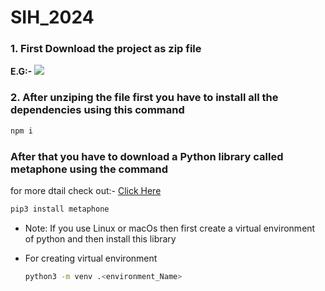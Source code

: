 # SIH_2024

<h3>1. First Download the project as zip file</h3>
    <b>E.G:-</b>
    <img src="./first.png">

<h3>2. After unziping the file first you have to install all the dependencies using this command</h3>

```bash
npm i
```

<h3>After that you have to download a Python library called metaphone using the command </h3>

<p>for more dtail check out:- <a href="https://pypi.org/project/Metaphone/">Click Here</a></p>

```bash
pip3 install metaphone
```

* Note: If you use Linux or macOs then first create a virtual environment of python and then install this library
* For creating virtual environment

    ```bash
    python3 -m venv .<environment_Name>
    ```


